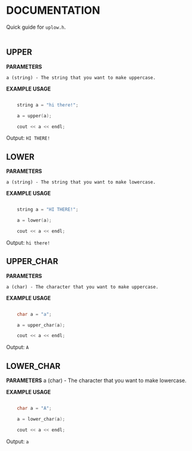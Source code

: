 # DOCUMENTATION

Quick guide for `uplow.h`. <br> <br>

## UPPER

**PARAMETERS**

    a (string) - The string that you want to make uppercase.

**EXAMPLE USAGE**

```cpp

    string a = "hi there!";

    a = upper(a);

    cout << a << endl;
```

Output: `HI THERE!`

## LOWER

**PARAMETERS**

    a (string) - The string that you want to make lowercase.

**EXAMPLE USAGE**

```cpp

    string a = "HI THERE!";

    a = lower(a);

    cout << a << endl;
```

Output: `hi there!`

## UPPER_CHAR

**PARAMETERS**

    a (char) - The character that you want to make uppercase.

**EXAMPLE USAGE**

```cpp

    char a = "a";

    a = upper_char(a);

    cout << a << endl;
```

Output: `A`

## LOWER_CHAR <h><h/>

**PARAMETERS**
    a (char) - The character that you want to make lowercase.

**EXAMPLE USAGE**

```cpp

    char a = "A";

    a = lower_char(a);

    cout << a << endl;
```

Output: `a`